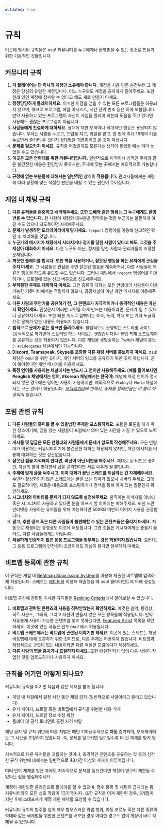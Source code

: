 ```yaml
---
outdated: true
---
```


# 규칙

이곳에 명시된 규칙들은 osu! 커뮤니티를 누구에게나 환영받을 수 있는 장소로 만들기 위한 기본적인 것들입니다.

## 커뮤니티 규칙

1.  **각 플레이어는 단 하나의 계정만 소유해야 합니다.** 계정을 처음 만든 순간부터 그 계정은 당신의 유일한 계정입니다. 어느 누구와도 계정을 공유하지 말아주세요. 또한 원래 있던 계정에 접속할 수 없다고 해도 새로 만들지 마세요.
2. **정정당당하게 플레이하세요.** 어떠한 이점을 얻을 수 있는 모든 프로그램들은 허용되지 않으며, 매크로 프로그램, 에임 어시스트, 시간 단위 변조 등은 이에 포함됩니다. 만약 사용하고 있는 프로그램이 자신이 게임을 플레이 하는데 도움을 주고 있다면 사용해도 괜찮은 프로그램이 아닙니다.
3.  **사람들에게 친절하게 대하세요.** 상대에 대한 모욕이나 적대적인 행동은 용납되지 않습니다. 우리는 서클을 누르고, 드럼을 치고, 과일을 받고, 한 번에 최대 18개의 키를 누르면서 즐기러 온 것이지 상대방을 괴롭히려고 온 것이 아닙니다.
4.  **문제를 일으키지 마세요.** 규칙을 어겼을지도 모른다는 생각이 들었을 때는 이미 늦었을 수도 있습니다.
5.  **이곳은 모든 연령대를 위한 커뮤니티입니다.** 일반적으로 마약이나 성적인 주제와 같은 불건전한 내용은 환영받지 못하지만, 주제에 맞는 곳에서는 예외적으로 가능합니다.
6.  **규정에 없는 부분들에 대해서는 일반적인 상식이 적용됩니다.** 관리자들에게는 재량에 따라 상황에 맞는 적절한 판단을 내릴 수 있는 권한이 주어집니다.

## 게임 내 채팅 규칙

1.  **다른 유저들을 존중하고 배려해주세요. 또한 도배와 같은 행위는 그 누구에게도 환영받을 수 없습니다.** 한 사람이 채팅의 대부분을 장악하는 것은 누군가는 불편하게 여길 수도 있으니 되도록이면 자제해주세요.
2.  **문제가 발생하면 모더레이터에게 맡기세요.** `!report` 명령어를 이용해 신고하면 확인 후 처리해줄 것입니다.
3.  **누군가의 메시지가 채팅에서 사라지거나 정지를 당한 사람이 있다고 해도, 그것을 주제삼아 대화하지 마세요.** 다른 누구도 아닌, 정지를 당한 사람과 관리자들이 조정할 문제입니다.
4.  **깨끗한 플레이를 합시다. 또한 핵을 사용하거나, 잘못된 행동을 하는 유저에게 관심을 주지 마세요.** 그 사람들은 관심을 주면 잘못된 행동을 계속하거나, 다른 사람들이 똑같은 행동을 하도록 유도할 수도 있습니다. 그러니 채팅에서 `!report` 명령어를 이용하거나, 프로필에 있는 신고 버튼으로 신고해주세요.
5.  **부적절한 주제로 대화하지 마세요.** 그런 종류의 대화는 모든 연령대의 사람들이 이용가능한 커뮤니티에서는 적절하지 않으니, 공공채널이 아닌 개인 메시지를 이용해주세요.
6.  **다른 사람과 무언가를 공유하기 전, 그 콘텐츠가 자극적이거나 충격적인 내용은 아닌지 확인하세요.** 괜찮은지 여러번 고민을 하게 만드는 내용이라면, 문제가 될 수 있으니 공유하지 마세요. 또한 빠른 속도로 깜빡이는 효과, 폭력, 학대 또는 기타 노골적으로 문제가 있는 내용도 허용되지 않습니다.
7.  **법적으로 문제가 없는 링크만 올려주세요.** 불법적으로 운영되는 스트리밍 사이트 (공식적으로 허가받아 스트리밍 하는 사이트는 괜찮습니다)나 불법 복제 소프트웨어를 공유하는 것은 허용되지 않습니다. 다른 게임을 생방송하는 Twitch 채널의 홍보는 `#videogames` 채널에서만 가능합니다.
8. **Discord, Teamspeak, Skype를 포함한 다른 채팅 서버를 홍보하지 마세요.** osu! 채팅은 osu! 를 위한 곳이지, 개인 서버의 링크를 공유하기 위한 곳이 아닙니다. 굳이 해야겠다면 개인 메시지를 이용하세요.
9.  **특정 언어를 사용하는 채널에서는 반드시 그 언어만 사용해주세요. (예를 들어보자면 #english 채널에서는 영어, #korean 채널에서는 한국어)** 채널에 특정 언어가 명시되지 않은 경우에는 영어만 사용이 가능하지만, 예외적으로 `#lobby`나 `#help` 채널에서는 모든 언어가 허용됩니다. *[모더레이터](/wiki/People/Global_Moderation_Team?locale=ko)에 한해서, 중재를 할때만큼은 이 룰이 적용되지 않습니다.*

## 포럼 관련 규칙

1.  **다른 사람들의 흥미를 끌 수 있을법한 주제만 포스팅하세요.** 포럼은 토론을 하기 위한 장소이기에, 글을 읽는 사람들이 포럼에서 의미 있는 시간을 가질 수 있도록 노력하세요.
2.  **게시물 및 답글은 모든 연령대의 사람들에게 문제가 없도록 작성해주세요.** 모든 연령대가 이용하는 커뮤니티이기에 불건전한 대화는 허용되지 않지만, 개인 메시지를 이용해 대화하는 것은 상관없습니다.
3.  **잘못된 점을 지적해야 한다면, 비난이 아닌 비판을 해주세요.** 제대로 된 비판은 좋지만, 자신의 말이 맞다면서 남을 공격한다면 서로 싸우게 될 뿐입니다.
4.  **주제에 맞게 글을 써주시고, 이미 대화가 끝난 스레드를 되살리는 건 자제해주세요.** 수년간 활성화되지 않은 스레드에는 글을 쓰는 의미가 없으니 내버려 두세요. 그래도 필요하다면, 새로운 내용으로 포스팅하거나 검색을 통해 이미 있는 질문인지 확인하세요.
5.  **시그너처와 아바타를 문제가 되지 않도록 설정해주세요.** 움직이는 이미지를 아바타 혹은 시그너처로 사용하고 있다면 눈을 아프게 할 이미지는 피해주세요. 또한 느린 인터넷을 사용하는 유저들을 위해 가능하다면 500KB 미만의 이미지 사용을 권장합니다.
6.  **광고, 추천 링크 혹은 다른 사람들이 불편해할 수 있는 콘텐츠들은 올리지 마세요.** 자동으로 재생되는 동영상도 이것에 해당됩니다. 그런 것들은 게시자에게는 좋을지 몰라도, 다른 사람들에게는 아닙니다.
7.  **확실하게 인증되지 않은 응용 프로그램을 첨부하는 것은 허용되지 않습니다.** 요컨대, 그 응용 프로그램의 안전성이 조금이라도 의심이 된다면 첨부하지 마세요.

## 비트맵 등록에 관한 규칙

이 규칙은 게임 내 [Beatmap Submission System](/wiki/Glossary#bss)을 이용해 제출한 비트맵에 엄격하게 적용됩니다. 스레드는 [에디터](/wiki/editor)를 이용해 제출했을 때 osu! 클라이언트에 의해 생성됩니다.

비트맵 구성에 관련된 자세한 규칙들은 [Ranking Criteria](/wiki/Ranking_Criteria)에서 알아보실 수 있습니다.

1. **비트맵과 관련된 콘텐츠의 사용을 허락받았는지 확인하세요.** 이것은 음악, 동영상, 히트 사운드, 그래픽, 그리고 자신이 만들지 않은 모든 항목들에 적용됩니다. 만약 자유롭게 사용이 가능한 콘텐츠를 찾지 못하겠다면, [Featured Artist](https://osu.ppy.sh/beatmaps/artists/) 목록을 확인하세요. 이곳에 있는 곡들은 전부 osu! 에서 허용됩니다.
2.  **비트맵 스레드에서는 비트맵에 관련된 이야기만 하세요.** 이곳에 있는 스레드는 해당 비트맵에 대해 토론하기 위한 것이므로, 다른 주제는 허용되지 않습니다. 비트맵과 직접적으로 관련이 없는 내용이라면 다른 적절한 포럼에다가 작성하세요.
3.  **다른 사람의 맵을 훔치거나 표절하지 마세요.** 또한 확실한 허가 없이 다른 사람이 작업한 것을 업로드하거나 사용하지 마세요.

## 규칙을 어기면 어떻게 되나요?

커뮤니티 규칙을 어기면 다음과 같은 제재를 받게 됩니다:

- 게임 내 채팅에서 일정 시간 동안 채팅 금지 (일반적으로 사일이라고 불리고 있습니다)
- 유저 페이지, 프로필 혹은 비트맵에서 규칙을 위반한 내용 삭제
- 유저 페이지, 프로필 정보 수정 제한
- 플레이 및 공식 토너먼트 출전 자격 박탈

채팅 금지 및 규칙 위반에 따른 처벌은 매번 기하급수적으로 **자동** 증가되며, 모더레이터는 그 시간을 조정하지 않습니다. 즉, 문제를 일으키면 일으킬수록 더 긴 제재를 받게 됩니다.

지속적으로 다른 유저들을 괴롭히는 것이나, 충격적인 콘텐츠를 공유하는 것 등의 심각한 규칙 위반에 대해서는 일반적으로 48시간 이상의 제재가 이루어집니다.

여러 번의 제재를 받은 후에도 지속적으로 문제를 일으킨다면 계정이 영구히 제한될 수 있다는 점을 명심해주세요.

계정이 제한되면 온라인으로 플레이를 할 수 없으며, 점수 등록 및 채팅이 금지되는 등, 커뮤니티와의 모든 상호 작용이 '금지'됩니다. 또한 규칙을 어겨 제한된 경우, 3개월이 지난 후에 스태프에게 계정 제한 해제를 요청할 수 있습니다.

커뮤니티 규칙의 범주를 넘어 매우 혐오스러운 위법 행위, 아동 포르노 혹은 다른 종류의 학대와 같은 국제법을 위반한 콘텐츠를 배포한 경우 어떠한 경고도 없이 계정이 바로 삭제될 수 있습니다.
